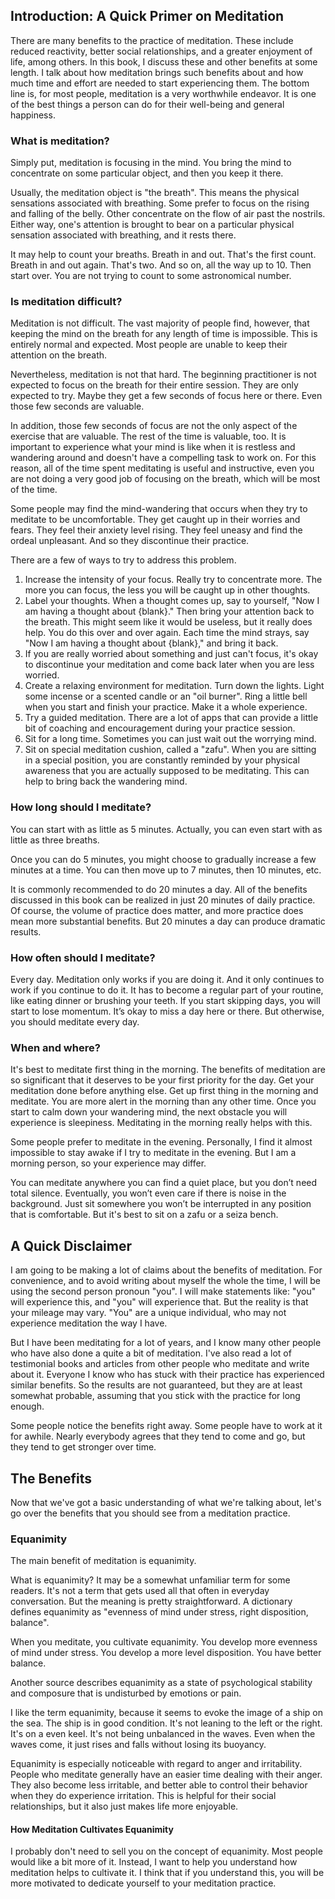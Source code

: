 
## Introduction: A Quick Primer on Meditation

There are many benefits to the practice of meditation. These include reduced reactivity, better social relationships, and a greater enjoyment of life, among others. In this book, I discuss these and other benefits at some length. I talk about how meditation brings such benefits about and how much time and effort are needed to start experiencing them. The bottom line is, for most people, meditation is a very worthwhile endeavor. It is one of the best things a person can do for their well-being and general happiness.


### What is meditation?

Simply put, meditation is focusing in the mind. You bring the mind to concentrate on some particular object, and then you keep it there.

Usually, the meditation object is "the breath". This means the physical sensations associated with breathing. Some prefer to focus on the rising and falling of the belly. Other concentrate on the flow of air past the nostrils. Either way, one's attention is brought to bear on a particular physical sensation associated with breathing, and it rests there.

It may help to count your breaths. Breath in and out. That's the first count. Breath in and out again. That's two. And so on, all the way up to 10. Then start over. You are not trying to count to some astronomical number.


### Is meditation difficult?

Meditation is not difficult. The vast majority of people find, however, that keeping the mind on the breath for any length of time is impossible. This is entirely normal and expected. Most people are unable to keep their attention on the breath.

Nevertheless, meditation is not that hard. The beginning practitioner is not expected to focus on the breath for their entire session. They are only expected to try. Maybe they get a few seconds of focus here or there. Even those few seconds are valuable.

In addition, those few seconds of focus are not the only aspect of the exercise that are valuable. The rest of the time is valuable, too. It is important to experience what your mind is like when it is restless and wandering around and doesn't have a compelling task to work on. For this reason, all of the time spent meditating is useful and instructive, even you are not doing a very good job of focusing on the breath, which will be most of the time.

Some people may find the mind-wandering that occurs when they try to meditate to be uncomfortable. They get caught up in their worries and fears. They feel their anxiety level rising. They feel uneasy and find the ordeal unpleasant. And so they discontinue their practice.

There are a few of ways to try to address this problem.

1. Increase the intensity of your focus. Really try to concentrate more. The more you can focus, the less you will be caught up in other thoughts.
2. Label your thoughts. When a thought comes up, say to yourself, "Now I am having a thought about {blank}." Then bring your attention back to the breath. This might seem like it would be useless, but it really does help. You do this over and over again. Each time the mind strays, say "Now I am having a thought about {blank}," and bring it back.
3. If you are really worried about something and just can't focus, it's okay to discontinue your meditation and come back later when you are less worried.
4. Create a relaxing environment for meditation. Turn down the lights. Light some incense or a scented candle or an "oil burner". Ring a little bell when you start and finish your practice. Make it a whole experience.
5. Try a guided meditation. There are a lot of apps that can provide a little bit of coaching and encouragement during your practice session.
6. Sit for a long time. Sometimes you can just wait out the worrying mind.
7. Sit on special meditation cushion, called a "zafu". When you are sitting in a special position, you are constantly reminded by your physical awareness that you are actually supposed to be meditating. This can help to bring back the wandering mind.


### How long should I meditate?

You can start with as little as 5 minutes. Actually, you can even start with as little as three breaths.

Once you can do 5 minutes, you might choose to gradually increase a few minutes at a time. You can then move up to 7 minutes, then 10 minutes, etc.

It is commonly recommended to do 20 minutes a day. All of the benefits discussed in this book can be realized in just 20 minutes of daily practice. Of course, the volume of practice does matter, and more practice does mean more substantial benefits. But 20 minutes a day can produce dramatic results.


### How often should I meditate?

Every day. Meditation only works if you are doing it. And it only continues to work if you continue to do it. It has to become a regular part of your routine, like eating dinner or brushing your teeth. If you start skipping days, you will start to lose momentum. It’s okay to miss a day here or there. But otherwise, you should meditate every day.


### When and where?

It's best to meditate first thing in the morning. The benefits of meditation are so significant that it deserves to be your first priority for the day. Get your meditation done before anything else. Get up first thing in the morning and meditate. You are more alert in the morning than any other time. Once you start to calm down your wandering mind, the next obstacle you will experience is sleepiness. Meditating in the morning really helps with this.

Some people prefer to meditate in the evening. Personally, I find it almost impossible to stay awake if I try to meditate in the evening. But I am a morning person, so your experience may differ.

You can meditate anywhere you can find a quiet place, but you don’t need total silence. Eventually, you won’t even care if there is noise in the background. Just sit somewhere you won’t be interrupted in any position that is comfortable. But it's best to sit on a zafu or a seiza bench.


## A Quick Disclaimer

I am going to be making a lot of claims about the benefits of meditation. For convenience, and to avoid writing about myself the whole the time, I will be using the second person pronoun "you". I will make statements like: "you" will experience this, and "you" will experience that. But the reality is that your mileage may vary. "You" are a unique individual, who may not experience meditation the way I have.

But I have been meditating for a lot of years, and I know many other people who have also done a quite a bit of meditation. I've also read a lot of testimonial books and articles from other people who meditate and write about it. Everyone I know who has stuck with their practice has experienced similar benefits. So the results are not guaranteed, but they are at least somewhat probable, assuming that you stick with the practice for long enough.

Some people notice the benefits right away. Some people have to work at it for awhile. Nearly everybody agrees that they tend to come and go, but they tend to get stronger over time.


## The Benefits

Now that we've got a basic understanding of what we're talking about, let's go over the benefits that you should see from a meditation practice.


### Equanimity

The main benefit of meditation is equanimity.

What is equanimity? It may be a somewhat unfamiliar term for some readers. It's not a term that gets used all that often in everyday conversation. But the meaning is pretty straightforward. A dictionary defines equanimity as "evenness of mind under stress, right disposition, balance".

When you meditate, you cultivate equanimity. You develop more evenness of mind under stress. You develop a more level disposition. You have better balance.

Another source describes equanimity as a state of psychological stability and composure that is  undisturbed by emotions or pain.

I like the term equanimity, because it seems to evoke the image of a ship on the sea. The ship is in good condition. It's not leaning to the left or the right. It's on a even keel. It's not being unbalanced in the waves. Even when the waves come, it just rises and falls without losing its buoyancy.

Equanimity is especially noticeable with regard to anger and irritability. People who meditate generally have an easier time dealing with their anger. They also become less irritable, and better able to control their behavior when they do experience irritation. This is helpful for their social relationships, but it also just makes life more enjoyable.


#### How Meditation Cultivates Equanimity

I probably don't need to sell you on the concept of equanimity. Most people would like a bit more of it. Instead, I want to help you understand how meditation helps to cultivate it. I think that if you understand this, you will be more motivated to dedicate yourself to your meditation practice.




